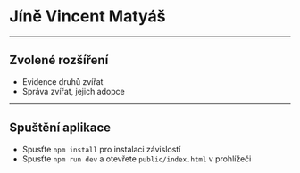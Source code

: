 # Jíně Vincent Matyáš
---
## Zvolené rozšíření
- Evidence druhů zvířat
- Správa zvířat, jejich adopce
---
## Spuštění aplikace

- Spusťte `npm install` pro instalaci závislostí
- Spusťte `npm run dev` a otevřete `public/index.html` v prohlížeči

